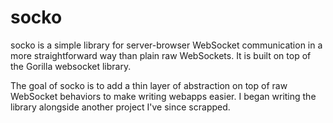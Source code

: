 # socko
socko is a simple library for server-browser WebSocket communication in a more straightforward way than plain raw WebSockets. It is built on top of the Gorilla websocket library.

The goal of socko is to add a thin layer of abstraction on top of raw WebSocket behaviors to make writing webapps easier. I began writing the library alongside another project I've since scrapped.

